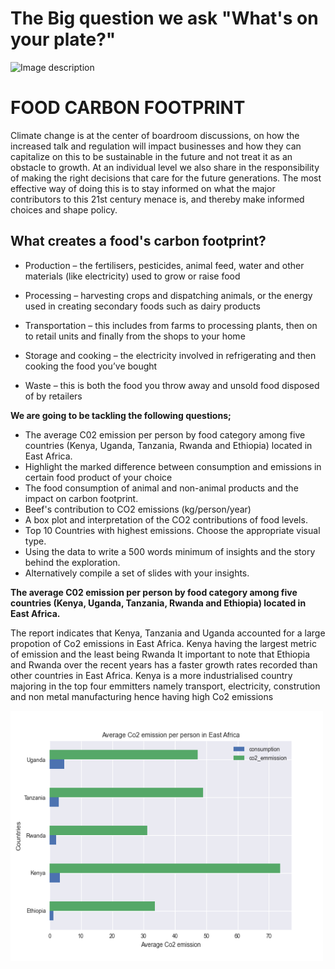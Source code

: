 #  The Big question we ask "What's on your plate?"

<img src="https://static01.nyt.com/images/2019/04/30/dining/food-climate-faq-1556227069074/food-climate-faq-1556227069074-videoSixteenByNineJumbo1600.jpg" alt="Image description" width="800" height="400">

# FOOD CARBON FOOTPRINT 

Climate change is at the center of boardroom discussions, on how the increased 
talk and regulation will impact businesses and how they can capitalize on this to 
be sustainable in the future and not treat it as an obstacle to growth. At an individual 
level we also share in the responsibility of making the right decisions that care for 
the future generations. The most effective way of doing this is to stay informed on what 
the major contributors to this 21st century menace is, and thereby make informed choices 
and shape policy. 

## What creates a food's carbon footprint?
- Production – the fertilisers, pesticides, animal feed, water and other materials (like electricity) used to grow or raise food

- Processing – harvesting crops and dispatching animals, or the energy used in creating secondary foods such as dairy products

- Transportation – this includes from farms to processing plants, then on to retail units and finally from the shops to your home

- Storage and cooking – the electricity involved in refrigerating and then cooking the food you’ve bought

- Waste – this is both the food you throw away and unsold food disposed of by retailers

**We are going to be tackling the following questions;**
- The average C02 emission per person by food category among five countries (Kenya, Uganda, Tanzania, Rwanda and Ethiopia) located in East Africa.
- Highlight the marked difference between consumption and emissions in certain food product of your choice
- The food consumption of animal and non-animal products and the impact on carbon footprint. 
- Beef's contribution to CO2 emissions (kg/person/year) 
- A box plot and interpretation of the CO2 contributions of food levels.
- Top 10 Countries with highest emissions. Choose the appropriate visual type. 
- Using the data to write a 500 words minimum of insights and the story behind the exploration.
- Alternatively compile a set of slides with your insights.

**The average C02 emission per person by food category among five countries (Kenya, Uganda, Tanzania, Rwanda and Ethiopia) located in East Africa.**

The report indicates that Kenya, Tanzania and Uganda accounted for a large propotion of Co2 emissions in East Africa.
Kenya having the largest metric of emission and the least being Rwanda
It important to note that Ethiopia and Rwanda over the recent years has a faster growth rates recorded than other countries in East Africa.
Kenya is a more industrialised country majoring in the top four emmitters namely transport, electricity, constrution and non metal manufacturing hence having high Co2 emissions

<img src="https://github.com/Mugambi99/EDA-Projects-/blob/main/Food%20Carbon%20Footprint/Plots/Average%20Co2%20emission%20East%20Africa.png" alt="Image description" width="500" height="400">


